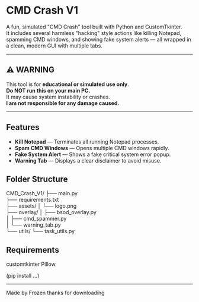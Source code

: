 # CMD Crash V1

A fun, simulated "CMD Crash" tool built with Python and CustomTkinter.  
It includes several harmless "hacking" style actions like killing Notepad, spamming CMD windows, and showing fake system alerts — all wrapped in a clean, modern GUI with multiple tabs.

---

## ⚠ WARNING

This tool is for **educational or simulated use only**.  
**Do NOT run this on your main PC.**  
It may cause system instability or crashes.  
**I am not responsible for any damage caused.**

---

## Features

- **Kill Notepad** — Terminates all running Notepad processes.
- **Spam CMD Windows** — Opens multiple CMD windows rapidly.
- **Fake System Alert** — Shows a fake critical system error popup.
- **Warning Tab** — Displays a clear disclaimer to avoid misuse.


## Folder Structure

CMD_Crash_V1/
├── main.py              
├── requirements.txt     
├── assets/
│   └── logo.png        
├── overlay/
│   ├── bsod_overlay.py  
│   ├── cmd_spammer.py  
│   └── warning_tab.py   
└── utils/
    └── task_utils.py   


## Requirements
customtkinter
Pillow



(pip install ...)

-------------------------------------------------------------------------------------------------------------------------

Made by Frozen
thanks for downloading 
